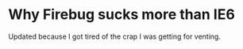 # Why Firebug sucks more than IE6

Updated because I got tired of the crap I was getting for venting.